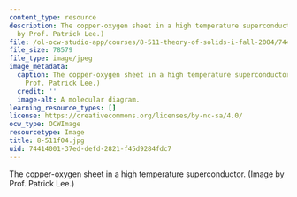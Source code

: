 ```yaml
---
content_type: resource
description: The copper-oxygen sheet in a high temperature superconductor. (Image
  by Prof. Patrick Lee.)
file: /ol-ocw-studio-app/courses/8-511-theory-of-solids-i-fall-2004/7441400137eddefd2821f45d9284fdc7_8-511f04.jpg
file_size: 78579
file_type: image/jpeg
image_metadata:
  caption: The copper-oxygen sheet in a high temperature superconductor. (Image by
    Prof. Patrick Lee.)
  credit: ''
  image-alt: A molecular diagram.
learning_resource_types: []
license: https://creativecommons.org/licenses/by-nc-sa/4.0/
ocw_type: OCWImage
resourcetype: Image
title: 8-511f04.jpg
uid: 74414001-37ed-defd-2821-f45d9284fdc7
---
```

The copper-oxygen sheet in a high temperature superconductor. (Image by Prof. Patrick Lee.)